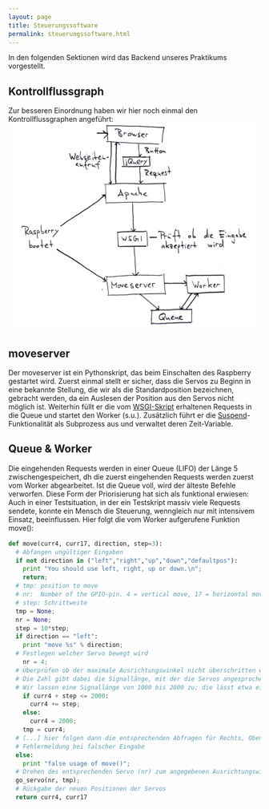 ```yaml
---
layout: page
title: Steuerungssoftware
permalink: steuerungssoftware.html
---
```


In den folgenden Sektionen wird das Backend unseres Praktikums vorgestellt.

## Kontrollflussgraph
Zur besseren Einordnung haben wir hier noch einmal den Kontrollflussgraphen angeführt:
[![Kontrollflussdiagramm](img/kontrollflussdiagramm500px.png "Kontrollflussdiagramm")](img/kontrollflussdiagramm.png)

## moveserver
Der moveserver ist ein Pythonskript, das beim Einschalten des Raspberry gestartet wird. Zuerst einmal stellt er sicher, dass die Servos zu Beginn in eine bekannte Stellung, die wir als die Standardposition bezeichnen, gebracht werden, da ein Auslesen der Position aus den Servos nicht möglich ist. Weiterhin füllt er die vom [WSGI-Skript](webserver.html#apache) erhaltenen Requests in die Queue und startet den Worker (s.u.). Zusätzlich führt er die [Suspend](erweiterungen.html#standby-suspend)-Funktionalität als Subprozess aus und verwaltet deren Zeit-Variable.


## Queue & Worker
Die eingehenden Requests werden in einer Queue (LIFO) der Länge 5 zwischengespeichert, dh die zuerst eingehenden Requests werden zuerst vom Worker abgearbeitet. Ist die Queue voll, wird der älteste Befehle verworfen.
Diese Form der Priorisierung hat sich als funktional erwiesen:
Auch in einer Testsituation, in der ein Testskript massiv viele Requests sendete, konnte ein Mensch die Steuerung, wenngleich nur mit intensivem Einsatz, beeinflussen.
Hier folgt die vom Worker aufgerufene Funktion move():

~~~python
def move(curr4, curr17, direction, step=3):
  # Abfangen ungültiger Eingaben
  if not direction in ("left","right","up","down","defaultpos"):
    print "You should use left, right, up or down.\n";
    return;
  # tmp: position to move
  # nr:  Number of the GPIO-pin. 4 = vertical move, 17 = horizontal move.
  # step: Schrittweite
  tmp = None;
  nr = None;
  step = 10*step;
  if direction == "left":
    print "move %s" % direction;
  # Festlegen welcher Servo bewegt wird
    nr = 4;
  # Überprüfen ob der maximale Ausrichtungswinkel nicht überschritten wird
  # Die Zahl gibt dabei die Signallänge, mit der die Servos angesprochen werden, in Mikrosekunden an
  # Wir lassen eine Signallänge von 1000 bis 2000 zu; die lässt etwa eine Drehung um 90 Grad in beide Richtungen von der Mittelstellung (1500) zu
    if curr4 + step <= 2000:
      curr4 += step;
    else:
      curr4 = 2000;
    tmp = curr4;
  # [...] hier folgen dann die entsprechenden Abfragen für Rechts, Oben und Unten sowie Defaultpos
  # Fehlermeldung bei falscher Eingabe
  else:
    print "false usage of move()";
  # Drehen des entsprechenden Servo (nr) zum angegebenen Ausrichtungswinkel (tmp)
  go_servo(nr, tmp);
  # Rückgabe der neuen Positionen der Servos
  return curr4, curr17
~~~
